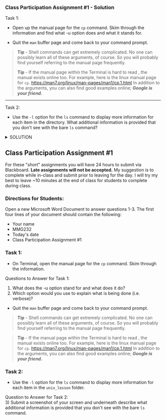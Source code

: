 ### Class Participation Assignment #1 - Solution 

Task 1: 
* Open up the manual page for the `cp` command. Skim through the information and find what -u option does and what it stands for. 
    
* Quit the `man` buffer page and come back to your command prompt.  

> **Tip** - Shell commands can get extremely complicated. No one can possibly learn all of these arguments, of course. So you will probably find yourself referring to the manual page frequently.
>
> **Tip** - If the manual page within the Terminal is hard to read , the manual exists online too. For example, here is the linux manual page for `cp`. https://man7.org/linux/man-pages/man1/cp.1.html In addition to the arguments, you can also find good examples online; ***Google is your friend.***
***

Task 2: 

* Use the `-l` option for the `ls` command to display more information for each item in the directory. What additional information is provided that you don't see with the bare `ls` command? 

<details><summary>SOLUTION</summary>
<p>

```
total 7
drwxrwxrwx 2 pdrodrig pi-jdragon 4096 Jan  4 11:13 genomics_data
drwxrwxrwx 2 pdrodrig pi-jdragon 4096 Jan  4 11:13 other
drwxrwxrwx 2 pdrodrig pi-jdragon 4096 Jan  4 11:13 raw_fastq
-rwxrwxrwx 1 pdrodrig pi-jdragon  377 Jan  4 11:13 README.txt
drwxrwxrwx 2 pdrodrig pi-jdragon 4096 Jan  4 11:13 reference_data
```
Each line of output represents a file or a directory. The directory lines start with `d`. It also includes the name of the owner of the file, when the file was last modified, and whether the current user has permission to read and write the file. 

</p>
</details>

## Class Participation Assignment #1 
For these "short" assignments you will have 24 hours to submit via Blackboard. **Late assignments will not be accepted.** My suggestion is to complete while in-class and submit prior to leaving for the day. I will try my best to leave ~10 minutes at the end of class for students to complete during class.  

### Directions for Students: 
Open a new Microsoft Word Document to answer questions 1-3. The first four lines of your document should contain the following:  
+ Your name
+ MMG232
+ Today's date
+ Class Participation Assignment #1   

### Task 1: 
* On Terminal, open the manual page for the `cp` command. Skim through the information. 

Questions to Answer for Task 1:   
1)  What does the -u option stand for and what does it do?   
2)  Which option would you use to explain what is being done (i.e. verbose)?   
    
* Quit the `man` buffer page and come back to your command prompt.  

> **Tip** - Shell commands can get extremely complicated. No one can possibly learn all of these arguments, of course. So you will probably find yourself referring to the manual page frequently.

> **Tip** - If the manual page within the Terminal is hard to read , the manual exists online too. For example, here is the linux manual page for `cp`. https://man7.org/linux/man-pages/man1/cp.1.html In addition to the arguments, you can also find good examples online; ***Google is your friend.***


### Task 2: 
* Use the `-l` option for the `ls` command to display more information for each item in the `unix_lesson` folder. 

Question to Answer for Task 2:   
3) Submit a screenshot of your screen and underneath describe what additional information is provided that you don't see with the bare `ls` command. 